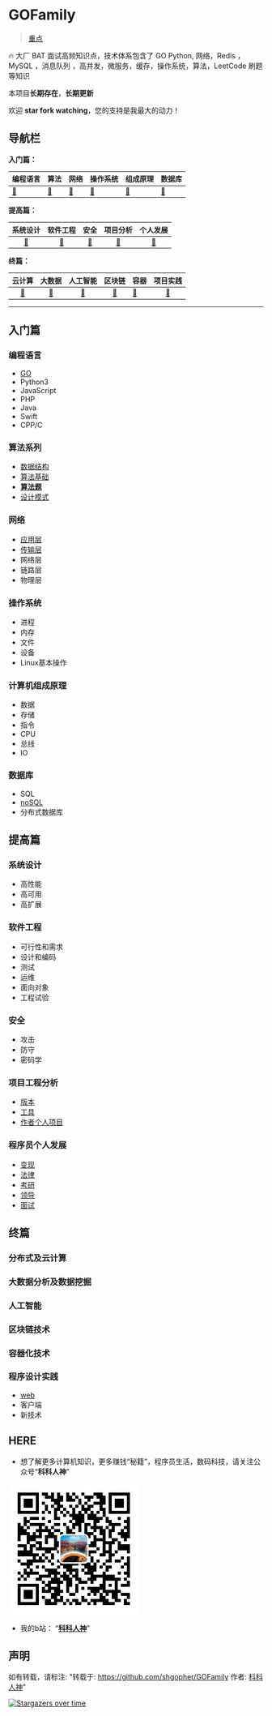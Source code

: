 # GOFamily
> [重点](#HERE)

🔥 大厂 BAT 面试高频知识点，技术体系包含了  GO Python, 网络，Redis ，MySQL ，消息队列 ，高并发，微服务，缓存，操作系统，算法，LeetCode 刷题等知识

本项目**长期存在**，**长期更新**

欢迎 **star fork watching**，您的支持是我最大的动力！

## 导航栏
**入门篇：**

|编程语言|算法|网络|操作系统|组成原理|数据库|
|:---|:---|:---|:---|:---|:---|
|[🍇](#编程语言)|[🥭](#算法系列)|[🍓](#网络)|[🥝](#操作系统)|[🍍](#计算机组成原理)|[🍌](#数据库)|

**提高篇：**

|系统设计|软件工程|安全|项目分析|个人发展|
|:---:|:---:|:---:|:---:|:---:|
|[🍉](#系统设计)|[🍒](#软件工程)|[🍅](#安全)|[🍎](#项目工程分析)|[🍈](#程序员个人发展)|

**终篇：**

|云计算|大数据|人工智能|区块链|容器|项目实践|
|:---:|:---:|:---:|:---:|:---|:---:|
|[🍑](#分布式及云计算)|[🍊](#大数据分析及数据挖掘)|[🍹](#人工智能)|[🍒](#区块链技术)|[🥑](#容器化技术)|[🍏](#程序设计实践)|
---
## 入门篇
### 编程语言

- [GO](./入门篇/编程语言/go)
- Python3
- JavaScript
- PHP
- Java
- Swift
- CPP/C
### 算法系列

- [数据结构](./入门篇/算法/数据结构)
- [算法基础](./入门篇/算法/算法)
- [**算法题**](./入门篇/算法/算法题)
- [设计模式](./入门篇/算法/设计模式)
### 网络

- [应用层](./入门篇/网络/应用层)
- [传输层](./入门篇/网络/传输层)
- 网络层
- 链路层
- 物理层
### 操作系统

- 进程
- 内存
- 文件
- 设备
- Linux基本操作
### 计算机组成原理

- 数据
- 存储
- 指令
- CPU
- 总线
- IO
### 数据库

- SQL
- [noSQL](./入门篇/数据库/nosql)
- 分布式数据库
## 提高篇
### 系统设计

- 高性能
- 高可用
- 高扩展
### 软件工程

- 可行性和需求
- 设计和编码
- 测试
- 运维
- 面向对象
- 工程试验

### 安全

- 攻击
- 防守
- 密码学
### 项目工程分析

- [版本](./提高篇/项目工程分析/版本管理工具)
- [工具](./提高篇/项目工程分析/开发工具)
- [作者个人项目](./提高篇/项目工程分析/作者个人项目)

### 程序员个人发展

- [变现](./提高篇/程序员个人发展/变现能力)
- [法律](./提高篇/程序员个人发展/法律知识)
- [考研](./提高篇/程序员个人发展/考研)
- [领导](./提高篇/程序员个人发展/领导能力)
- [面试](./提高篇/程序员个人发展/面试)
## 终篇
### 分布式及云计算
### 大数据分析及数据挖掘
### 人工智能
### 区块链技术
### 容器化技术
### 程序设计实践

- [web](./终篇/程序设计实践/web)
- 客户端
- 新技术


## HERE
- 想了解更多计算机知识，更多赚钱“秘籍”，程序员生活，数码科技，请关注公众号“**科科人神**” 

![p](./joinUsW.jpg)

- 我的b站： “**[科科人神](https://space.bilibili.com/478621088)**”

## 声明
如有转载，请标注: "转载于: https://github.com/shgopher/GOFamily  作者: [科科人神](https://shgopher.github.io)"

[![Stargazers over time](https://starchart.cc/googege/GOFamily.svg)](https://starchart.cc/googege/GOFamily)
